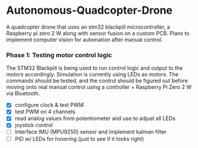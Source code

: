 # Autonomous-Quadcopter-Drone
A quadcopter drone that uses an stm32 blackpill microcontroller, a Raspberry pi zero 2 W along with sensor fusion on a custom PCB. Plans to implement computer vision for automation after manual control.

### Phase 1: Testing motor control logic
The STM32 Blackpill is being used to run control logic and output to the motors accordingly. Simulation is currently using LEDs as motors. The commands should be tested, and the control should be figured out before moving onto real manual control using a controller + Raspberry Pi Zero 2 W via Bluetooth. 
- [x] configure clock & test PWM
- [x] test PWM on 4 channels
- [x] read analog values from potentiometer and use to adjust all LEDs
- [x] joystick control
- [ ] Interface IMU (MPU9250) sensor and implement kalman filter
- [ ] PID w/ LEDs for hovering (just to see if it looks right)
